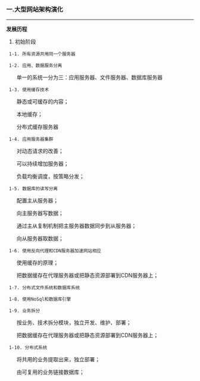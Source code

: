 ### 一.大型网站架构演化
------------
 **发展历程**

   1. 初始阶段
   
     1-1. 所有资源共用同一个服务器
   
     1-2. 应用、数据服务分离
   
   &ensp;&ensp;&ensp;&ensp;单一的系统一分为三：应用服务器、文件服务器、数据库服务器
   
     1-3. 使用缓存技术
   
   &ensp;&ensp;&ensp;&ensp;静态或可缓存的内容；
   
   &ensp;&ensp;&ensp;&ensp;本地缓存；
   
   &ensp;&ensp;&ensp;&ensp;分布式缓存服务器
   
     1-4. 应用服务器集群
   
   &ensp;&ensp;&ensp;&ensp;对动态请求的改善；
   
   &ensp;&ensp;&ensp;&ensp;可以持续增加服务器；
   
   &ensp;&ensp;&ensp;&ensp;负载均衡调度，按策略分发；
   
     1-5. 数据库的读写分离
   
   &ensp;&ensp;&ensp;&ensp;配置主从服务器；	
   
   &ensp;&ensp;&ensp;&ensp;向主服务器写数据；
   
   &ensp;&ensp;&ensp;&ensp;通过主从复制机制把主服务器数据同步到从服务器；
   
   &ensp;&ensp;&ensp;&ensp;向从服务器取数据；
   
     1-6. 使用反向代理和CDN服务器加速网站相应
   
   &ensp;&ensp;&ensp;&ensp;使用缓存的原理；	
   
   &ensp;&ensp;&ensp;&ensp;把数据缓存在代理服务器或把静态资源部署到CDN服务器上；
   
     1-7. 分布式文件系统和数据库系统
   
     1-8. 使用NoSql和数据库引擎
   
     1-9. 业务拆分
   
   &ensp;&ensp;&ensp;&ensp;按业务、技术拆分模块，独立开发、维护、部署；	
   
   &ensp;&ensp;&ensp;&ensp;把数据缓存在代理服务器或把静态资源部署到CDN服务器上；
   
     1-10. 分布式系统
   
   &ensp;&ensp;&ensp;&ensp;将共用的业务提取出来，独立部署；	
   
   &ensp;&ensp;&ensp;&ensp;由可复用的业务链接数据库；
   
